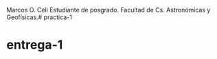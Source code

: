Marcos O. Celi
Estudiante de posgrado. Facultad de Cs. Astronómicas y Geofísicas.# practica-1
# entrega-1
